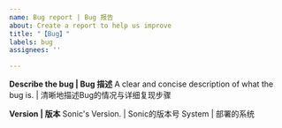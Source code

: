 ```yaml
---
name: Bug report | Bug 报告
about: Create a report to help us improve
title: "【Bug】"
labels: bug
assignees: ''

---
```


**Describe the bug | Bug 描述**
A clear and concise description of what the bug is. | 清晰地描述Bug的情况与详细复现步骤

**Version | 版本**
Sonic's Version. | Sonic的版本号
System | 部署的系统
